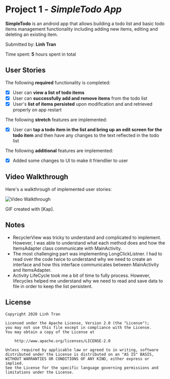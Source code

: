 # Project 1 - *SimpleTodo App*

**SimpleTodo** is an android app that allows building a todo list and basic todo items management functionality including adding new items, editing and deleting an existing item.

Submitted by: **Linh Tran**

Time spent: **5** hours spent in total

## User Stories

The following **required** functionality is completed:

* [x] User can **view a list of todo items**
* [x] User can **successfully add and remove items** from the todo list
* [x] User's **list of items persisted** upon modification and and retrieved properly on app restart

The following **stretch** features are implemented:

* [x] User can **tap a todo item in the list and bring up an edit screen for the todo item** and then have any changes to the text reflected in the todo list

The following **additional** features are implemented:

* [x] Added some changes to UI to make it friendlier to user

## Video Walkthrough

Here's a walkthrough of implemented user stories:

<img src='https://i.imgur.com/udjjVhh.gif' title='Video Walkthrough' width='' alt='Video Walkthrough' />

GIF created with [Kap].

## Notes

* RecyclerView was tricky to understand and complicated to implement. However, I was able to understand what each method does and how the ItemsAdapter class communicate with MainActivity.
* The most challenging part was implementing LongClickListner. I had to read over the code twice to understand why we need to create an interface and how this interface communicates between MainActivity and ItemsAdapter. 
* Activity LifeCycle took me a bit of time to fully process. However, lifecycles helped me understand why we need to read and save data to file in order to keep the list persistent. 

## License

    Copyright 2020 Linh Tran

    Licensed under the Apache License, Version 2.0 (the "License");
    you may not use this file except in compliance with the License.
    You may obtain a copy of the License at

        http://www.apache.org/licenses/LICENSE-2.0

    Unless required by applicable law or agreed to in writing, software
    distributed under the License is distributed on an "AS IS" BASIS,
    WITHOUT WARRANTIES OR CONDITIONS OF ANY KIND, either express or implied.
    See the License for the specific language governing permissions and
    limitations under the License.
